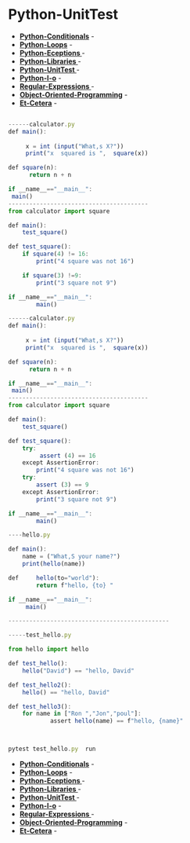 # Python-UnitTest
- __[Python-Conditionals](https://github.com/mrf-coder/Python-Conditionals.git)__ - 
- __[Python-Loops](https://github.com/mrf-coder/Python-Loops.git)__ - 
- __[Python-Eceptions ](https://github.com/mrf-coder/Python-Eceptions.git)__ - 
- __[Python-Libraries ](https://github.com/mrf-coder/Python-Libraries.git)__ - 
- __[Python-UnitTest ](https://github.com/mrf-coder/Python-UnitTest.git)__ - 
- __[Python-I-o](https://github.com/mrf-coder/Python-I-o.git)__ - 
- __[Regular-Expressions ](https://github.com/mrf-coder/Regular-Expressions.git)__ - 
- __[Object-Oriented-Programming](https://github.com/mrf-coder/Object-Oriented-Programming.git)__ - 
- __[Et-Cetera](https://github.com/mrf-coder/Et-Cetera.git)__ - 



```js

------calculator.py
def main():
    
     x = int (input("What,s X?"))
     print("x  squared is ",  square(x))

def square(n):
      return n + n

if __name__=="__main__":
 main()
----------------------------------------
from calculator import square

def main():
    test_square()

def test_square():
    if square(4) != 16:
        print("4 square was not 16")

    if square(3) !=9:
        print("3 square not 9")

if __name__=="__main__":
        main()    
```
```js
------calculator.py
def main():
    
     x = int (input("What,s X?"))
     print("x  squared is ",  square(x))

def square(n):
      return n + n

if __name__=="__main__":
 main()
----------------------------------------
from calculator import square

def main():
    test_square()

def test_square():
    try:
         assert (4) == 16
    except AssertionError:     
        print("4 square was not 16")
    try:
        assert (3) == 9
    except AssertionError: 
        print("3 square not 9")

if __name__=="__main__":
        main()    


```

```js
----hello.py

def main():
    name = ("What,S your name?")
    print(hello(name))

def     hello(to="world"):
        return f"hello, {to} "

if __name__=="__main__":
     main()         

----------------------------------------------

-----test_hello.py

from hello import hello

def test_hello():
    hello("David") == "hello, David"

def test_hello2():
    hello() == "hello, David"

def test_hello3():
    for name in ["Ron ","Jon","poul"]:
            assert hello(name) == f"hello, {name}"



pytest test_hello.py  run

```
- __[Python-Conditionals](https://github.com/mrf-coder/Python-Conditionals.git)__ - 
- __[Python-Loops](https://github.com/mrf-coder/Python-Loops.git)__ - 
- __[Python-Eceptions ](https://github.com/mrf-coder/Python-Eceptions.git)__ - 
- __[Python-Libraries ](https://github.com/mrf-coder/Python-Libraries.git)__ - 
- __[Python-UnitTest ](https://github.com/mrf-coder/Python-UnitTest.git)__ - 
- __[Python-I-o](https://github.com/mrf-coder/Python-I-o.git)__ - 
- __[Regular-Expressions ](https://github.com/mrf-coder/Regular-Expressions.git)__ - 
- __[Object-Oriented-Programming](https://github.com/mrf-coder/Object-Oriented-Programming.git)__ - 
- __[Et-Cetera](https://github.com/mrf-coder/Et-Cetera.git)__ - 








